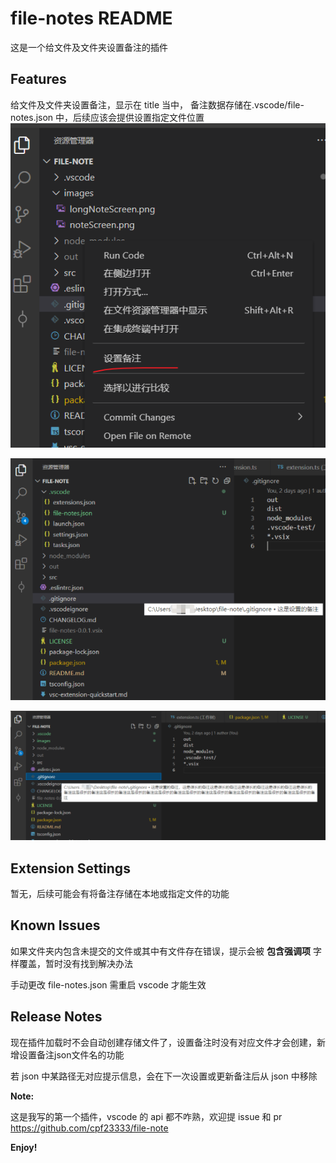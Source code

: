# file-notes README

这是一个给文件及文件夹设置备注的插件

## Features

给文件及文件夹设置备注，显示在 title 当中，
备注数据存储在.vscode/file-notes.json 中，后续应该会提供设置指定文件位置
![](https://github.com/cpf23333/file-note/raw/master/images/setting.png)

![](https://github.com/cpf23333/file-note/raw/master/images/noteScreen.png)

![](https://github.com/cpf23333/file-note/raw/master/images/longNoteScreen.png)

## Extension Settings

暂无，后续可能会有将备注存储在本地或指定文件的功能

## Known Issues

如果文件夹内包含未提交的文件或其中有文件存在错误，提示会被 <b>包含强调项</b> 字样覆盖，暂时没有找到解决办法

手动更改 file-notes.json 需重启 vscode 才能生效

## Release Notes

现在插件加载时不会自动创建存储文件了，设置备注时没有对应文件才会创建，新增设置备注json文件名的功能

若 json 中某路径无对应提示信息，会在下一次设置或更新备注后从 json 中移除


**Note:**

这是我写的第一个插件，vscode 的 api 都不咋熟，欢迎提 issue 和 pr
https://github.com/cpf23333/file-note

**Enjoy!**
